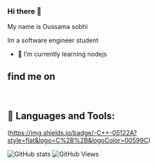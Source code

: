### Hi there 👋
My name is Oussama sobhi

Im a software engineer student
- 🌱 I’m currently learning nodejs

## find me on


<br />

## 🧰 Languages and Tools:
(https://img.shields.io/badge/-C++-05122A?style=flat&logo=C%2B%2B&logoColor=00599C)&nbsp;
<br>



![GitHub stats](https://github-readme-stats.vercel.app/api?username=oussamasobhi&show_icons=true&theme=tokyonight)
![GitHub Views](https://komarev.com/ghpvc/?username=oussamasobhi&color=FAC151)

